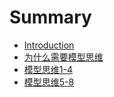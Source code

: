 # Summary

* [Introduction](README.md)
* [为什么需要模型思维](chapter1.md)
* [模型思维1-4](chapter2.md)
* [模型思维5-8](chapter3.md)

